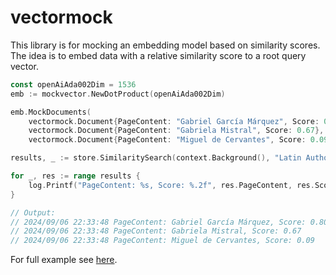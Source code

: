 # vectormock

This library is for mocking an embedding model based on similarity scores. The idea is to embed data with a relative similarity score to a root query vector. 

```go
const openAiAda002Dim = 1536
emb := mockvector.NewDotProduct(openAiAda002Dim)

emb.MockDocuments(
  	vectormock.Document{PageContent: "Gabriel García Márquez", Score: 0.80},
	vectormock.Document{PageContent: "Gabriela Mistral", Score: 0.67},
	vectormock.Document{PageContent: "Miguel de Cervantes", Score: 0.09})

results, _ := store.SimilaritySearch(context.Background(), "Latin Authors", 3)

for _, res := range results {
	log.Printf("PageContent: %s, Score: %.2f", res.PageContent, res.Score)
}

// Output: 
// 2024/09/06 22:33:48 PageContent: Gabriel García Márquez, Score: 0.80
// 2024/09/06 22:33:48 PageContent: Gabriela Mistral, Score: 0.67
// 2024/09/06 22:33:48 PageContent: Miguel de Cervantes, Score: 0.09
```

For full example see [here](examples/mongodb/main.go).

